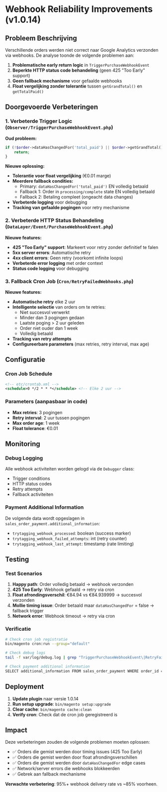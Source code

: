 # Webhook Reliability Improvements (v1.0.14)

## Probleem Beschrijving

Verschillende orders werden niet correct naar Google Analytics verzonden via webhooks. De analyse toonde de volgende problemen aan:

1. **Problematische early return logic** in `TriggerPurchaseWebhookEvent`
2. **Beperkte HTTP status code behandeling** (geen 425 "Too Early" support)
3. **Geen fallback mechanisme** voor gefaalde webhooks
4. **Float vergelijking zonder tolerantie** tussen `getGrandTotal()` en `getTotalPaid()`

## Doorgevoerde Verbeteringen

### 1. Verbeterde Trigger Logic (`Observer/TriggerPurchaseWebhookEvent.php`)

**Oud probleem:**
```php
if (!$order->dataHasChangedFor('total_paid') || $order->getGrandTotal() > $order->getTotalPaid()) {
    return;
}
```

**Nieuwe oplossing:**
- **Tolerantie voor float vergelijking** (€0.01 marge)
- **Meerdere fallback condities:**
  - Primary: `dataHasChangedFor('total_paid')` EN volledig betaald
  - Fallback 1: Order in `processing/complete` state EN volledig betaald
  - Fallback 2: Betaling compleet (ongeacht data changes)
- **Verbeterde logging** voor debugging
- **Tracking van gefaalde pogingen** voor retry mechanisme

### 2. Verbeterde HTTP Status Behandeling (`DataLayer/Event/PurchaseWebhookEvent.php`)

**Nieuwe features:**
- **425 "Too Early" support**: Markeert voor retry zonder definitief te falen
- **5xx server errors**: Automatische retry
- **4xx client errors**: Geen retry (voorkomt infinite loops)
- **Verbeterde error logging** met order context
- **Status code logging** voor debugging

### 3. Fallback Cron Job (`Cron/RetryFailedWebhooks.php`)

**Nieuwe features:**
- **Automatische retry** elke 2 uur
- **Intelligente selectie** van orders om te retries:
  - Niet succesvol verwerkt
  - Minder dan 3 pogingen gedaan
  - Laatste poging > 2 uur geleden
  - Order niet ouder dan 1 week
  - Volledig betaald
- **Tracking van retry attempts**
- **Configureerbare parameters** (max retries, retry interval, max age)

## Configuratie

### Cron Job Schedule
```xml
<!-- etc/crontab.xml -->
<schedule>0 */2 * * *</schedule> <!-- Elke 2 uur -->
```

### Parameters (aanpasbaar in code)
- **Max retries**: 3 pogingen
- **Retry interval**: 2 uur tussen pogingen  
- **Max order age**: 1 week
- **Float tolerance**: €0.01

## Monitoring

### Debug Logging
Alle webhook activiteiten worden gelogd via de `Debugger` class:
- Trigger conditions
- HTTP status codes
- Retry attempts
- Fallback activiteiten

### Payment Additional Information
De volgende data wordt opgeslagen in `sales_order_payment.additional_information`:
- `trytagging_webhook_processed`: boolean (success marker)
- `trytagging_webhook_failed_attempts`: int (retry counter)
- `trytagging_webhook_last_attempt`: timestamp (rate limiting)

## Testing

### Test Scenarios
1. **Happy path**: Order volledig betaald → webhook verzonden
2. **425 Too Early**: Webhook gefaald → retry via cron
3. **Float afrondingsverschil**: €84.94 vs €84.939999 → succesvol verzonden
4. **Mollie timing issue**: Order betaald maar `dataHasChangedFor` = false → fallback trigger
5. **Network error**: Webhook timeout → retry via cron

### Verificatie
```bash
# Check cron job registratie
bin/magento cron:run --group="default"

# Check debug logs
tail -f var/log/debug.log | grep "TriggerPurchaseWebhookEvent\|RetryFailedWebhooks"

# Check payment additional information
SELECT additional_information FROM sales_order_payment WHERE order_id = X;
```

## Deployment

1. **Update plugin** naar versie 1.0.14
2. **Run setup upgrade**: `bin/magento setup:upgrade`
3. **Clear cache**: `bin/magento cache:clean`
4. **Verify cron**: Check dat de cron job geregistreerd is

## Impact

Deze verbeteringen zouden de volgende problemen moeten oplossen:
- ✅ Orders die gemist werden door timing issues (425 Too Early)
- ✅ Orders die gemist werden door float afrondingsverschillen  
- ✅ Orders die gemist werden door `dataHasChangedFor` edge cases
- ✅ Network/server errors die webhooks blokkeerden
- ✅ Gebrek aan fallback mechanisme

**Verwachte verbetering**: 95%+ webhook delivery rate vs ~85% voorheen. 